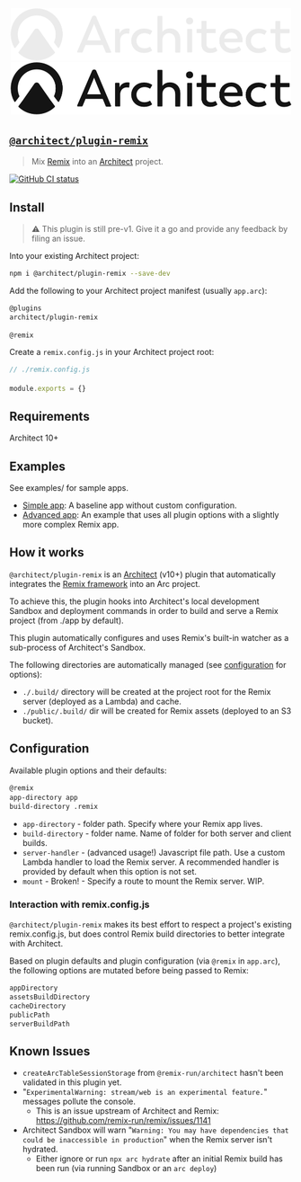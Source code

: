 <div align="center">
  <img alt="Architect logo light" src="https://github.com/architect/assets.arc.codes/raw/main/public/architect-logo-light-500b%402x.png#gh-dark-mode-only" width="500" class="dn">
  <img alt="Architect logo" src="https://github.com/architect/assets.arc.codes/raw/main/public/architect-logo-500b%402x.png#gh-light-mode-only" width="500">
</div>

## [`@architect/plugin-remix`](https://www.npmjs.com/package/@architect/plugin-remix)

> Mix [Remix](https://remix.run) into an [Architect](https://arc.codes) project.

[![GitHub CI status](https://github.com/architect/plugin-remix/workflows/Node%20CI/badge.svg)](https://github.com/architect/plugin-remix/actions?query=workflow%3A%22Node+CI%22)

## Install

> ⚠️  This plugin is still pre-v1. Give it a go and provide any feedback by filing an issue.

Into your existing Architect project:

```sh
npm i @architect/plugin-remix --save-dev
```

Add the following to your Architect project manifest (usually `app.arc`):

```arc
@plugins
architect/plugin-remix

@remix
```

Create a `remix.config.js` in your Architect project root:

```js
// ./remix.config.js

module.exports = {}
```

## Requirements

Architect 10+

## Examples

See examples/ for sample apps.

- [Simple app](https://github.com/architect/plugin-remix/tree/main/examples/simple): A baseline app without custom configuration.
- [Advanced app](https://github.com/architect/plugin-remix/tree/main/examples/advanced): An example that uses all plugin options with a slightly more complex Remix app.

## How it works

`@architect/plugin-remix` is an [Architect](https://arc.codes) (v10+) plugin that automatically integrates the [Remix framework](https://remix.run) into an Arc project.

To achieve this, the plugin hooks into Architect's local development Sandbox and deployment commands in order to build and serve a Remix project (from ./app by default).

This plugin automatically configures and uses Remix's built-in watcher as a sub-process of Architect's Sandbox.

The following directories are automatically managed (see [configuration](#configuration) for options):

- `./.build/` directory will be created at the project root for the Remix server (deployed as a Lambda) and cache.
- `./public/.build/` dir will be created for Remix assets (deployed to an S3 bucket).

## Configuration

Available plugin options and their defaults:

```sh
@remix
app-directory app
build-directory .remix
```

- `app-directory` - folder path. Specify where your Remix app lives.
- `build-directory` - folder name. Name of folder for both server and client builds.
- `server-handler` - (advanced usage!) Javascript file path. Use a custom Lambda handler to load the Remix server. A recommended handler is provided by default when this option is not set.
- `mount` - Broken! - Specify a route to mount the Remix server. WIP.

### Interaction with remix.config.js

`@architect/plugin-remix` makes its best effort to respect a project's existing remix.config.js, but does control Remix build directories to better integrate with Architect.

Based on plugin defaults and plugin configuration (via `@remix` in `app.arc`), the following options are mutated before being passed to Remix:

```
appDirectory
assetsBuildDirectory
cacheDirectory
publicPath
serverBuildPath
```

## Known Issues

- `createArcTableSessionStorage` from `@remix-run/architect` hasn't been validated in this plugin yet.
- "`ExperimentalWarning: stream/web is an experimental feature.`" messages pollute the console.
  - This is an issue upstream of Architect and Remix: https://github.com/remix-run/remix/issues/1141
- Architect Sandbox will warn "`Warning: You may have dependencies that could be inaccessible in production`" when the Remix server isn't hydrated.
  - Either ignore or run `npx arc hydrate` after an initial Remix build has been run (via running Sandbox or an `arc deploy`)
